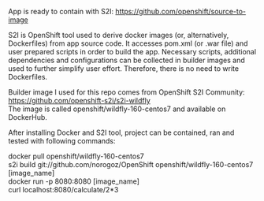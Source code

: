 App is ready to contain with S2I: https://github.com/openshift/source-to-image

S2I is OpenShift tool used to derive docker images (or, alternatively, Dockerfiles) from app source code. It accesses pom.xml (or .war file) and user prepared scripts in order to build the app. Necessary scripts, additional dependencies and configurations can be collected in builder images and used to further simplify user effort. Therefore, there is no need to write Dockerfiles.

Builder image I used for this repo comes from OpenShift S2I Community: https://github.com/openshift-s2i/s2i-wildfly  
The image is called openshift/wildfly-160-centos7 and available on DockerHub.

After installing Docker and S2I tool, project can be contained, ran and tested with following commands:

docker pull openshift/wildfly-160-centos7  
s2i build git://github.com/norogoz/OpenShift openshift/wildfly-160-centos7 [image_name]  
docker run -p 8080:8080 [image_name]  
curl localhost:8080/calculate/2*3  
